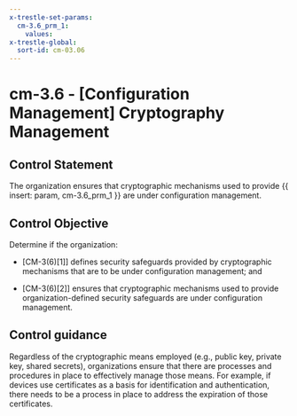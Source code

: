 ```yaml
---
x-trestle-set-params:
  cm-3.6_prm_1:
    values:
x-trestle-global:
  sort-id: cm-03.06
---
```


# cm-3.6 - \[Configuration Management\] Cryptography Management

## Control Statement

The organization ensures that cryptographic mechanisms used to provide {{ insert: param, cm-3.6_prm_1 }} are under configuration management.

## Control Objective

Determine if the organization:

- \[CM-3(6)[1]\] defines security safeguards provided by cryptographic mechanisms that are to be under configuration management; and

- \[CM-3(6)[2]\] ensures that cryptographic mechanisms used to provide organization-defined security safeguards are under configuration management.

## Control guidance

Regardless of the cryptographic means employed (e.g., public key, private key, shared secrets), organizations ensure that there are processes and procedures in place to effectively manage those means. For example, if devices use certificates as a basis for identification and authentication, there needs to be a process in place to address the expiration of those certificates.
